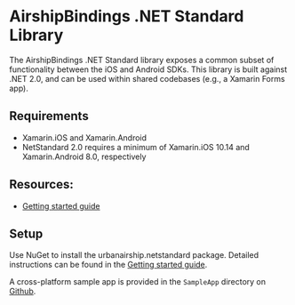 # AirshipBindings .NET Standard Library

The AirshipBindings .NET Standard library exposes a common subset of functionality between
the iOS and Android SDKs. This library is built against .NET 2.0, and can be used
within shared codebases (e.g., a Xamarin Forms app).

## Requirements
 - Xamarin.iOS and Xamarin.Android
 - NetStandard 2.0 requires a minimum of Xamarin.iOS 10.14 and Xamarin.Android 8.0, respectively

## Resources:
 - [Getting started guide](http://docs.urbanairship.com/platform/xamarin.html)

## Setup
Use NuGet to install the urbanairship.netstandard package.
Detailed instructions can be found in the [Getting started guide](http://docs.urbanairship.com/platform/xamarin.html#installation).

A cross-platform sample app is provided in the `SampleApp` directory on
[Github](https://github.com/urbanairship/urbanairship-xamarin/tree/main/SampleApp).
